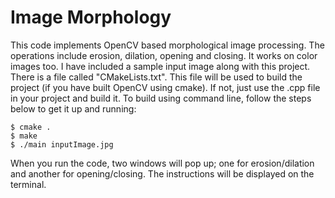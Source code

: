 Image Morphology
================

This code implements OpenCV based morphological image processing. The operations include erosion, dilation, opening and closing. It works on color images too. I have included a sample input image along with this project. There is a file called "CMakeLists.txt". This file will be used to build the project (if you have built OpenCV using cmake). If not, just use the .cpp file in your project and build it. To build using command line, follow the steps below to get it up and running:

	$ cmake .
	$ make
	$ ./main inputImage.jpg 

When you run the code, two windows will pop up; one for erosion/dilation and another for opening/closing. The instructions will be displayed on the terminal.